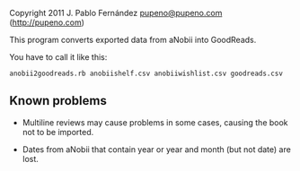 Copyright 2011 J. Pablo Fernández <pupeno@pupeno.com> (http://pupeno.com)

This program converts exported data from aNobii into GoodReads.

You have to call it like this:

    anobii2goodreads.rb anobiishelf.csv anobiiwishlist.csv goodreads.csv

Known problems
--------------

* Multiline reviews may cause problems in some cases, causing the book not to be imported.

* Dates from aNobii that contain year or year and month (but not date) are lost.